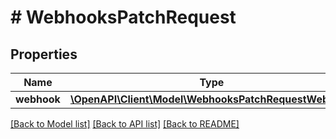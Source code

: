 # # WebhooksPatchRequest

## Properties

Name | Type | Description | Notes
------------ | ------------- | ------------- | -------------
**webhook** | [**\OpenAPI\Client\Model\WebhooksPatchRequestWebhook**](WebhooksPatchRequestWebhook.md) |  | [optional]

[[Back to Model list]](../../README.md#models) [[Back to API list]](../../README.md#endpoints) [[Back to README]](../../README.md)

